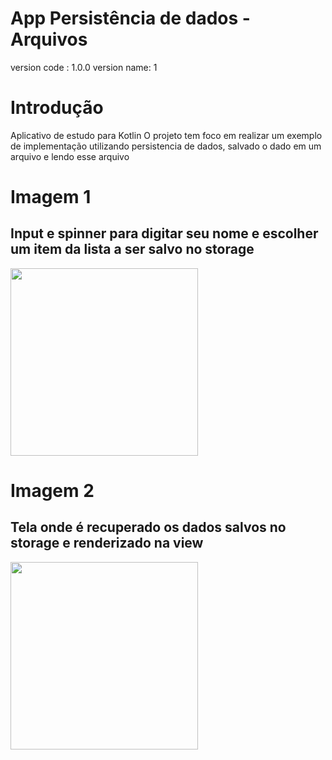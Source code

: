 # App Persistência de dados - Arquivos
version code : 1.0.0
version name: 1

# Introdução
Aplicativo de estudo para Kotlin
O projeto tem foco em realizar um exemplo de implementação utilizando persistencia de dados, salvado o dado em um arquivo e lendo esse arquivo

# Imagem 1 
## Input e spinner para digitar seu nome e escolher um item da lista a ser salvo no storage
<img width="300" src="https://user-images.githubusercontent.com/37597313/183790611-0318bc34-5d70-4811-b120-78ef014f33e5.png">

# Imagem 2 
## Tela onde é recuperado os dados salvos no storage e renderizado na view
<img width="300" src="https://user-images.githubusercontent.com/37597313/183790614-84a1cc06-bdbc-478f-8613-47935cf88054.png">
